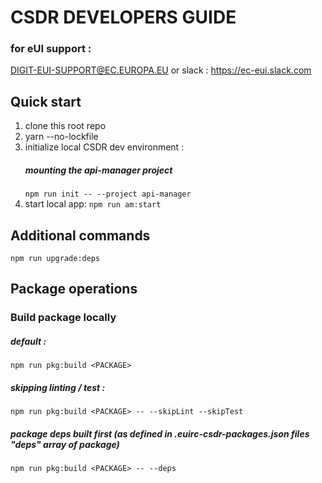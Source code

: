 # CSDR DEVELOPERS GUIDE 

### for eUI support : 
DIGIT-EUI-SUPPORT@EC.EUROPA.EU or slack : https://ec-eui.slack.com

## Quick start
1.  clone this root repo
2.  yarn --no-lockfile
3.  initialize local CSDR dev environment : 
    ##### mounting the api-manager project
    ````npm run init -- --project api-manager````
4.  start local app: 
    ````npm run am:start````

## Additional commands

````npm run upgrade:deps````

## Package operations

### Build package locally

##### default :
````npm run pkg:build <PACKAGE>````
##### skipping linting / test :
````npm run pkg:build <PACKAGE> -- --skipLint --skipTest````
##### package deps built first (as defined in .euirc-csdr-packages.json files "deps" array of package)
````npm run pkg:build <PACKAGE> -- --deps````

